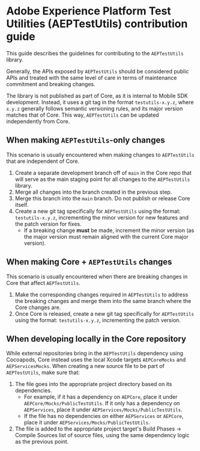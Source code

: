 # Adobe Experience Platform Test Utilities (AEPTestUtils) contribution guide

This guide describes the guidelines for contributing to the `AEPTestUtils` library.

Generally, the APIs exposed by `AEPTestUtils` should be considered public APIs and treated with the same level of care in terms of maintenance commitment and breaking changes.

The library is not published as part of Core, as it is internal to Mobile SDK development. Instead, it uses a git tag in the format `testutils-x.y.z`, where `x.y.z` generally follows semantic versioning rules, and its major version matches that of Core. This way, `AEPTestUtils` can be updated independently from Core.

## When making `AEPTestUtils`-only changes

This scenario is usually encountered when making changes to `AEPTestUtils` that are independent of Core.

1. Create a separate development branch off of `main` in the Core repo that will serve as the main staging point for all changes to the `AEPTestUtils` library.
2. Merge all changes into the branch created in the previous step.
3. Merge this branch into the `main` branch. Do not publish or release Core itself.
4. Create a new git tag specifically for `AEPTestUtils` using the format: `testutils-x.y.z`, incrementing the minor version for new features and the patch version for fixes.
    * If a breaking change **must** be made, increment the minor version (as the major version must remain aligned with the current Core major version).

## When making Core + `AEPTestUtils` changes

This scenario is usually encountered when there are breaking changes in Core that affect `AEPTestUtils`.

1. Make the corresponding changes required in `AEPTestUtils` to address the breaking changes and merge them into the same branch where the Core changes are.
2. Once Core is released, create a new git tag specifically for `AEPTestUtils` using the format: `testutils-x.y.z`, incrementing the patch version.

## When developing locally in the Core repository

While external repositories bring in the `AEPTestUtils` dependency using Cocoapods, Core instead uses the local Xcode targets `AEPCoreMocks` and `AEPServicesMocks`. When creating a new source file to be part of `AEPTestUtils`, make sure that:

1. The file goes into the appropriate project directory based on its dependencies.
   * For example, if it has a dependency on `AEPCore`, place it under `AEPCore/Mocks/PublicTestUtils`. If it only has a dependency on `AEPServices`, place it under `AEPServices/Mocks/PublicTestUtils`.
   * If the file has no dependencies on either `AEPServices` or `AEPCore`, place it under `AEPServices/Mocks/PublicTestUtils`.
2. The file is added to the appropriate project target's Build Phases -> Compile Sources list of source files, using the same dependency logic as the previous point.
